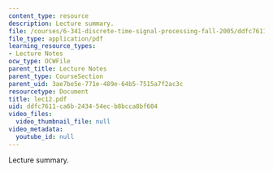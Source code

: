 ```yaml
---
content_type: resource
description: Lecture summary.
file: /courses/6-341-discrete-time-signal-processing-fall-2005/ddfc7611ca6b243454ecb8bcca8bf604_lec12.pdf
file_type: application/pdf
learning_resource_types:
- Lecture Notes
ocw_type: OCWFile
parent_title: Lecture Notes
parent_type: CourseSection
parent_uid: 3ae7be5e-771e-489e-64b5-7515a7f2ac3c
resourcetype: Document
title: lec12.pdf
uid: ddfc7611-ca6b-2434-54ec-b8bcca8bf604
video_files:
  video_thumbnail_file: null
video_metadata:
  youtube_id: null
---
```

Lecture summary.

